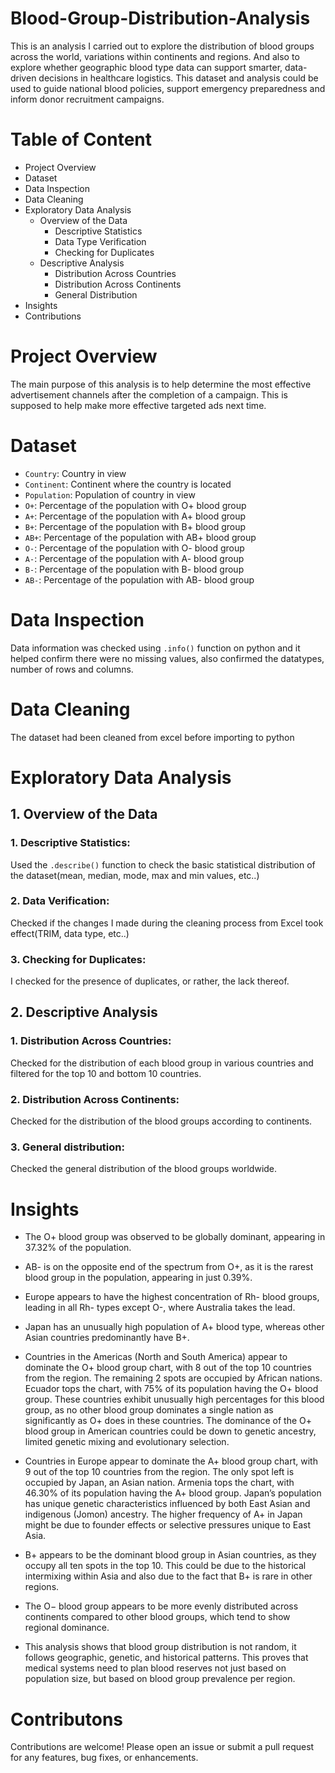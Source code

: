 # Blood-Group-Distribution-Analysis
This is an analysis I carried out to explore the distribution of blood groups across the world, variations within continents and regions. And also to explore whether geographic blood type data can support smarter, data-driven decisions in healthcare logistics. This dataset and analysis could be used to guide national blood policies, support emergency preparedness and inform donor recruitment campaigns.
# Table of Content
- Project Overview
- Dataset
- Data Inspection
- Data Cleaning
- Exploratory Data Analysis
  - Overview of the Data
    - Descriptive Statistics
    - Data Type Verification
    - Checking for Duplicates
  - Descriptive Analysis
    - Distribution Across Countries
    - Distribution Across Continents
    - General Distribution
- Insights
- Contributions

# Project Overview
The main purpose of this analysis is to help determine the most effective advertisement channels after the completion of a campaign. This is supposed to help make more effective targeted ads next time.

# Dataset
- `Country`: Country in view
- `Continent`: Continent where the country is located
- `Population`: Population of country in view
- `O+`: Percentage of the population with O+ blood group
- `A+`: Percentage of the population with A+ blood group
- `B+`: Percentage of the population with B+ blood group
- `AB+`: Percentage of the population with AB+ blood group
- `O-`: Percentage of the population with O- blood group
- `A-`: Percentage of the population with A- blood group
- `B-`: Percentage of the population with B- blood group
- `AB-`: Percentage of the population with AB- blood group
# Data Inspection
Data information was checked using `.info()` function on python and it helped confirm there were no missing values, also confirmed the datatypes, number of rows and columns.

# Data Cleaning
The dataset had been cleaned from excel before importing to python

# Exploratory Data Analysis
## 1. Overview of the Data
### 1. Descriptive Statistics:
Used the `.describe()` function to check the basic statistical distribution of the dataset(mean, median, mode, max and min values, etc..)

### 2. Data Verification:
Checked if the changes I made during the cleaning process from Excel took effect(TRIM, data type, etc..) 

### 3. Checking for Duplicates:
I checked for the presence of duplicates, or rather, the lack thereof.

## 2. Descriptive Analysis
### 1. Distribution Across Countries:
Checked for the distribution of each blood group in various countries and filtered for the top 10 and bottom 10 countries.

### 2. Distribution Across Continents:
Checked for the distribution of the blood groups according to continents.

### 3. General distribution:
Checked the general distribution of the blood groups worldwide.

# Insights
- The O+ blood group was observed to be globally dominant, appearing in 37.32% of the population.

- AB- is on the opposite end of the spectrum from O+, as it is the rarest blood group in the population, appearing in just 0.39%.

- Europe appears to have the highest concentration of Rh- blood groups, leading in all Rh- types except O-, where Australia takes the lead.

- Japan has an unusually high population of A+ blood type, whereas other Asian countries predominantly have B+.

- Countries in the Americas (North and South America) appear to dominate the O+ blood group chart, with 8 out of the top 10 countries from the region. The remaining 2 spots are occupied by African nations. Ecuador tops the chart, with 75% of its population having the O+ blood group. These countries exhibit unusually high percentages for this blood group, as no other blood group dominates a single nation as significantly as O+ does in these countries. The dominance of the O+ blood group in American countries could be down to genetic ancestry, limited genetic mixing and evolutionary selection.

- Countries in Europe appear to dominate the A+ blood group chart, with 9 out of the top 10 countries from the region. The only spot left is occupied by Japan, an Asian nation. Armenia tops the chart, with 46.30% of its population having the A+ blood group. Japan’s population has unique genetic characteristics influenced by both East Asian and indigenous (Jomon) ancestry. The higher frequency of A+ in Japan might be due to founder effects or selective pressures unique to East Asia.

- B+ appears to be the dominant blood group in Asian countries, as they occupy all ten spots in the top 10. This could be due to the historical intermixing within Asia and also due to the fact that B+ is rare in other regions.

- The O− blood group appears to be more evenly distributed across continents compared to other blood groups, which tend to show regional dominance.

- This analysis shows that blood group distribution is not random, it follows geographic, genetic, and historical patterns. This proves that medical systems need to plan blood reserves not just based on population size, but based on blood group prevalence per region.




# Contributons
Contributions are welcome! Please open an issue or submit a pull request for any features, bug fixes, or enhancements.
